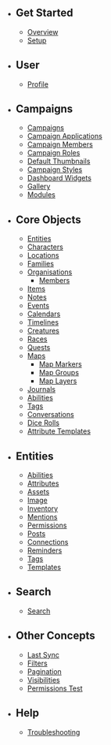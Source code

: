 - ## Get Started
  - [Overview](/api-docs/{{version}}/overview)
  - [Setup](/api-docs/{{version}}/setup)


- ## User
  - [Profile](/api-docs/{{version}}/profile)

- ## Campaigns
  - [Campaigns](/api-docs/{{version}}/campaigns)
  - [Campaign Applications](/api-docs/{{version}}/campaigns/applications)
  - [Campaign Members](/api-docs/{{version}}/campaigns/members)
  - [Campaign Roles](/api-docs/{{version}}/campaigns/roles)
  - [Default Thumbnails](/api-docs/{{version}}/campaigns/default-thumbnails)
  - [Campaign Styles](/api-docs/{{version}}/campaigns/styles)
  - [Dashboard Widgets](/api-docs/{{version}}/campaigns/dashboard-widgets)
  - [Gallery](/api-docs/{{version}}/campaigns/images)
  - [Modules](/api-docs/{{version}}/campaigns/modules)

- ## Core Objects
  - [Entities](/api-docs/{{version}}/entities)
  - [Characters](/api-docs/{{version}}/characters)
  - [Locations](/api-docs/{{version}}/locations)
  - [Families](/api-docs/{{version}}/families)
  - [Organisations](/api-docs/{{version}}/organisations)
      - [Members](/api-docs/{{version}}/organisation-members)
  - [Items](/api-docs/{{version}}/items)
  - [Notes](/api-docs/{{version}}/notes)
  - [Events](/api-docs/{{version}}/events)
  - [Calendars](/api-docs/{{version}}/calendars)
  - [Timelines](/api-docs/{{version}}/timelines)
  - [Creatures](/api-docs/{{version}}/creatures)
  - [Races](/api-docs/{{version}}/races)
  - [Quests](/api-docs/{{version}}/quests)
  - [Maps](/api-docs/{{version}}/maps)
      - [Map Markers](/api-docs/{{version}}/map_markers)
      - [Map Groups](/api-docs/{{version}}/map_groups)
      - [Map Layers](/api-docs/{{version}}/map_layers)
  - [Journals](/api-docs/{{version}}/journals)
  - [Abilities](/api-docs/{{version}}/abilities)
  - [Tags](/api-docs/{{version}}/tags)
  - [Conversations](/api-docs/{{version}}/conversations)
  - [Dice Rolls](/api-docs/{{version}}/dice-rolls)
  - [Attribute Templates](/api-docs/{{version}}/attribute-templates)

- ## Entities
  - [Abilities](/api-docs/{{version}}/entities/entity-abilities)
  - [Attributes](/api-docs/{{version}}/entities/attributes)
  - [Assets](/api-docs/{{version}}/entities/entity-assets)
  - [Image](/api-docs/{{version}}/entities/entity-image)
  - [Inventory](/api-docs/{{version}}/entities/entity-inventory)
  - [Mentions](/api-docs/{{version}}/entities/entity-mentions)
  - [Permissions](/api-docs/{{version}}/entities/entity-permissions)
  - [Posts](/api-docs/{{version}}/entities/posts)
  - [Connections](/api-docs/{{version}}/entities/connections)
  - [Reminders](/api-docs/{{version}}/entities/reminders)
  - [Tags](/api-docs/{{version}}/entities/entity-tags)
  - [Templates](/api-docs/{{version}}/entities/templates)

- ## Search
  - [Search](/api-docs/{{version}}/search)

- ## Other Concepts
  - [Last Sync](/api-docs/{{version}}/misc/last-sync)
  - [Filters](/api-docs/{{version}}/misc/filters)
  - [Pagination](/api-docs/{{version}}/misc/pagination)
  - [Visibilities](/api-docs/{{version}}/misc/visibilities)
  - [Permissions Test](/api-docs/{{version}}/misc/permissions-test)

- ## Help
  - [Troubleshooting](/api-docs/{{version}}/troubleshooting)
